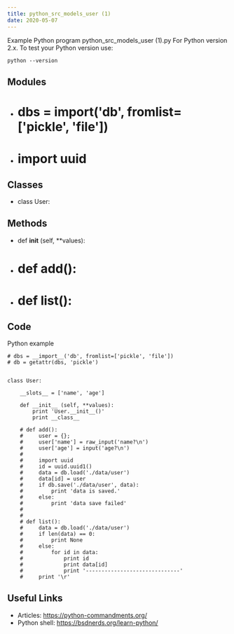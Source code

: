```yaml
---
title: python_src_models_user (1)
date: 2020-05-07
---
```

Example Python program python_src_models_user (1).py
For Python version 2.x.
To test your Python version use:

    python --version

## Modules

* # dbs = __import__('db', fromlist=['pickle', 'file'])
* # import uuid

## Classes

* class User:

## Methods

* def __init__ (self, **values):
* # def add():
* # def list():

## Code

Python example

    # dbs = __import__('db', fromlist=['pickle', 'file'])
    # db = getattr(dbs, 'pickle')
    
    
    class User:
    
        __slots__ = ['name', 'age']
    
        def __init__ (self, **values):
            print 'User.__init__()'
            print __class__
    
        # def add():
        #     user = {};
        #     user['name'] = raw_input('name?\n')
        #     user['age'] = input('age?\n')
        #
        #     import uuid
        #     id = uuid.uuid1()
        #     data = db.load('./data/user')
        #     data[id] = user
        #     if db.save('./data/user', data):
        #         print 'data is saved.'
        #     else:
        #         print 'data save failed'
        #
        #
        # def list():
        #     data = db.load('./data/user')
        #     if len(data) == 0:
        #         print None
        #     else:
        #         for id in data:
        #             print id
        #             print data[id]
        #             print '------------------------------'
        #     print '\r'
    

## Useful Links

- Articles: https://python-commandments.org/
- Python shell: https://bsdnerds.org/learn-python/
